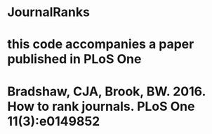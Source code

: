 # JournalRanks
# this code accompanies a paper published in PLoS One
# Bradshaw, CJA, Brook, BW. 2016. How to rank journals. PLoS One 11(3):e0149852
